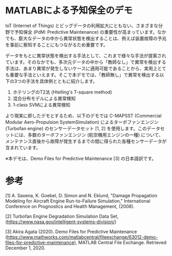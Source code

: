# MATLABによる予知保全のデモ

IoT (Internet of Things) とビッグデータの利用拡大にともない、さまざまな分野で予知保全 (PdM: Predictive Maintenance) の重要性が高まっています。なかでも、膨大なデータの中から異常状態を検出することは、例えば装置故障の予兆を事前に察知することにもつながるため重要です。

データをもとに異常状態を検出する手法として、これまで様々な手法が提案されています。そのなかでも、多次元データの中から「教師なし」で異常を検出する手法は、あまり異常が発生しないケースに適用可能であることから、実用上とても重要な手法といえます。そこで本デモでは、「教師無し」で異常を検出する以下の3つの手法を具体例とともに紹介します。

1. ホテリングのT2法 (Htelling's T-square method)
2. 混合分布モデルによる異常検知
3. 1-class SVMによる異常検知

より現実に即したデモとするため、以下のデモでは C-MAPSST (Commercial Modular Aero-Propulsion SystemSimulation) によるターボファンエンジン (Turbofan engine) のセンサーデータセット [1, 2] を使用します。このデータセットには、多数のターボファンエンジン (航空機用エンジンの一種) について、メンテナンス直後から故障が発生するまでの間に得られた各種センサーデータが含まれています。

※本デモは、Demo Files for Predictive Maintenance [3] の日本語訳です。

# 参考
[1] A. Saxena, K. Goebel, D. Simon and N. Eklund, "Damage Propagation Modeling for Aircraft Engine Run-to-Failure Simulation," International Conference on Prognostics and Health Management, (2008).

[2] Turbofan Engine Degradation Simulation Data Set, (https://www.nasa.gov/intelligent-systems-division/)

[3] Akira Agata (2020). Demo Files for Predictive Maintenance (https://www.mathworks.com/matlabcentral/fileexchange/63012-demo-files-for-predictive-maintenance), MATLAB Central File Exchange. Retrieved December 1, 2020.
